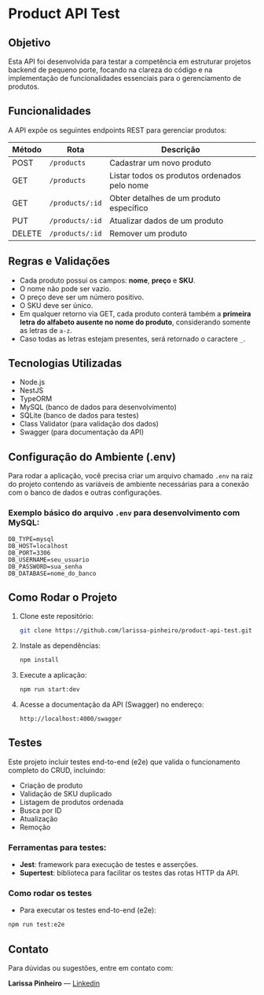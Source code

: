 # Product API Test

## Objetivo

Esta API foi desenvolvida para testar a competência em estruturar projetos backend de pequeno porte, focando na clareza do código e na implementação de funcionalidades essenciais para o gerenciamento de produtos.

## Funcionalidades

A API expõe os seguintes endpoints REST para gerenciar produtos:

| Método | Rota             | Descrição                                |
|--------|------------------|-----------------------------------------|
| POST   | `/products`      | Cadastrar um novo produto                |
| GET    | `/products`      | Listar todos os produtos ordenados pelo nome |
| GET    | `/products/:id`  | Obter detalhes de um produto específico  |
| PUT    | `/products/:id`  | Atualizar dados de um produto            |
| DELETE | `/products/:id`  | Remover um produto                       |

## Regras e Validações

- Cada produto possui os campos: **nome**, **preço** e **SKU**.
- O nome não pode ser vazio.
- O preço deve ser um número positivo.
- O SKU deve ser único.
- Em qualquer retorno via GET, cada produto conterá também a **primeira letra do alfabeto ausente no nome do produto**, considerando somente as letras de `a-z`.
- Caso todas as letras estejam presentes, será retornado o caractere `_`.

## Tecnologias Utilizadas

- Node.js
- NestJS
- TypeORM
- MySQL (banco de dados para desenvolvimento)
- SQLite (banco de dados para testes)
- Class Validator (para validação dos dados)
- Swagger (para documentação da API)

## Configuração do Ambiente (.env)  
Para rodar a aplicação, você precisa criar um arquivo chamado `.env` na raiz do projeto contendo as variáveis de ambiente necessárias para a conexão com o banco de dados e outras configurações.

### Exemplo básico do arquivo `.env` para desenvolvimento com MySQL:  

```env
DB_TYPE=mysql
DB_HOST=localhost
DB_PORT=3306
DB_USERNAME=seu_usuario
DB_PASSWORD=sua_senha
DB_DATABASE=nome_do_banco
```

## Como Rodar o Projeto  

1. Clone este repositório:  
    ```bash
    git clone https://github.com/larissa-pinheiro/product-api-test.git
    ```

2. Instale as dependências:  
    ```bash
    npm install
    ```

3. Execute a aplicação:  
    ```bash
    npm run start:dev
    ```

4. Acesse a documentação da API (Swagger) no endereço:

    ```
    http://localhost:4000/swagger
    ```

## Testes  
Este projeto incluir testes end-to-end (e2e) que valida o funcionamento completo do CRUD, incluindo:

- Criação de produto
- Validação de SKU duplicado
- Listagem de produtos ordenada
- Busca por ID
- Atualização
- Remoção

### Ferramentas para testes:  

- **Jest**: framework para execução de testes e asserções.
- **Supertest**: biblioteca para facilitar os testes das rotas HTTP da API.

### Como rodar os testes  

- Para executar os testes end-to-end (e2e):

```bash
npm run test:e2e
```

## Contato

Para dúvidas ou sugestões, entre em contato com:

**Larissa Pinheiro** — [Linkedin](https://www.linkedin.com/in/larissa-mpinheiro/)
